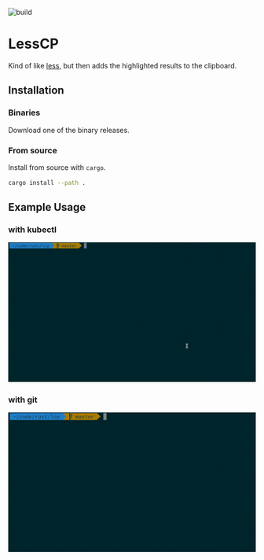 ![build](https://github.com/davlum/lcp/workflows/lcp/badge.svg)

# LessCP

Kind of like [less][1], but then adds the highlighted results to the clipboard.

## Installation

### Binaries

Download one of the binary releases.

### From source

Install from source with `cargo`.

```bash
cargo install --path .
```

## Example Usage

### with kubectl

![lcp K8S demo](./lcp-k8s-demo.gif)

### with git

![lcp git demo](./lcp-git-demo.gif)

[1]: https://greenwoodsoftware.com/less/
